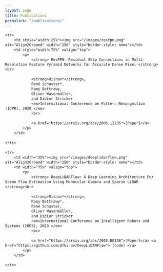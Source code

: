 ```yaml
---
layout: page
title: Publications
permalink: "/publications/"
---
```

<table width="100%" align="center" border="0" cellspacing="0" cellpadding="20">
<tbody>
	
	<tr>
		<td style="width:25%"><img src="/images/resfpn.png" alt="Align2Ground" width="250" style="border-style: none"></td>
		<td style="width:75%" valign="top">
			<p>
				<strong> ResFPN: Residual Skip Connections in Multi-Resolution Feature Pyramid Networks for Accurate Dense Pixel </strong> <br>
				
				<strong>Rishav*</strong>,
				René Schuster*,
				Ramy Battrawy,
				Oliver Wasenmüller,
				and Didier Stricker
				<em>International Conference on Pattern Recongnition (ICPR), 2020 </em>
				<br>

				<a href="https://arxiv.org/abs/2006.12235">[Paper]</a>
			</p>
		</td>

	</tr>

    <tr>
		<td width="25%"><img src="/images/deeplidarflow.png" alt="Align2Ground" width="250" style="border-style: none"></td>
		<td width="75%" valign="top">
			<p>
				<strong> DeepLiDARFlow: A Deep Learning Architecture For Scene Flow Estimation Using Monocular Camera and Sparse LiDAR  </strong><br>
				
				<strong>Rishav*</strong>,
				Ramy Battrawy*,
				René Schuster,
				Oliver Wasenmüller,
				and Didier Stricker
				<em>International Conference on Intelligent Robots and Systems (IROS), 2020 </em>
				<br>

				<a href="https://arxiv.org/abs/2008.08136">[Paper]</a> <a href="https://github.com/dfki-av/DeepLiDARFlow"> [Code] </a>
			</p>
		</td>

	</tr>
</tbody>
</table>

 
